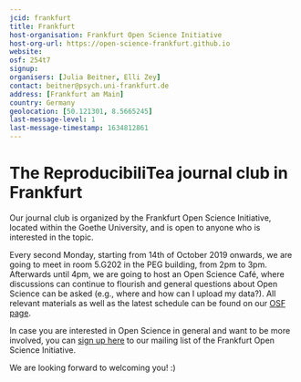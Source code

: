 ```yaml
---
jcid: frankfurt
title: Frankfurt
host-organisation: Frankfurt Open Science Initiative
host-org-url: https://open-science-frankfurt.github.io
website: 
osf: 254t7
signup:
organisers: [Julia Beitner, Elli Zey]
contact: beitner@psych.uni-frankfurt.de
address: [Frankfurt am Main]
country: Germany
geolocation: [50.121301, 8.5665245]
last-message-level: 1
last-message-timestamp: 1634812861
---
```


# The ReproducibiliTea journal club in Frankfurt

Our journal club is organized by the Frankfurt Open Science Initiative, located within the Goethe University, and is open to anyone who is interested in the topic. 

Every second Monday, starting from 14th of October 2019 onwards, we are going to meet in room 5.G202 in the PEG building, from 2pm to 3pm. Afterwards until 4pm, we are going to host an Open Science Café, where discussions can continue to flourish and general questions about Open Science can be asked (e.g., where and how can I upload my data?). All relevant materials as well as the latest schedule can be found on our [OSF page](https://osf.io/254t7/).  

In case you are interested in Open Science in general and want to be more involved, you can [sign up here](https://dlist.server.uni-frankfurt.de/mailman/listinfo/openscience) to our mailing list of the Frankfurt Open Science Initiative.

We are looking forward to welcoming you! :)
